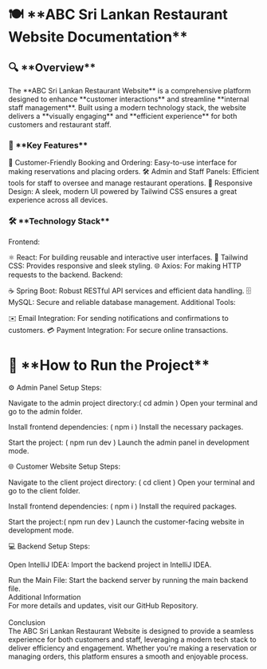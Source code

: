 
<h1>🍽️ **ABC Sri Lankan Restaurant Website Documentation**</h1>
<h2>🔍 **Overview**</h2> <p> The **ABC Sri Lankan Restaurant Website** is a comprehensive platform designed to enhance **customer interactions** and streamline **internal staff management**. Built using a modern technology stack, the website delivers a **visually engaging** and **efficient experience** for both customers and restaurant staff. </p>
<h3>🌟 **Key Features**</h3>
🍴 Customer-Friendly Booking and Ordering: Easy-to-use interface for making reservations and placing orders.
🛠️ Admin and Staff Panels: Efficient tools for staff to oversee and manage restaurant operations.
📱 Responsive Design: A sleek, modern UI powered by Tailwind CSS ensures a great experience across all devices.
<h3>🛠️ **Technology Stack**</h3>
Frontend:

⚛️ React: For building reusable and interactive user interfaces.
🎨 Tailwind CSS: Provides responsive and sleek styling.
🌐 Axios: For making HTTP requests to the backend.
Backend:

☕ Spring Boot: Robust RESTful API services and efficient data handling.
🗄️ MySQL: Secure and reliable database management.
Additional Tools:

✉️ Email Integration: For sending notifications and confirmations to customers.
💳 Payment Integration: For secure online transactions.

<h1>🚀 **How to Run the Project**</h1>
⚙️ Admin Panel Setup
Steps:

Navigate to the admin project directory:( cd admin )
Open your terminal and go to the admin folder.

Install frontend dependencies: ( npm i )
Install the necessary packages.

Start the project: ( npm run dev )
Launch the admin panel in development mode.

🌐 Customer Website Setup
Steps:

Navigate to the client project directory: ( cd client )
Open your terminal and go to the client folder.

Install frontend dependencies: ( npm i )
Install the required packages.

Start the project:( npm run dev )
Launch the customer-facing website in development mode.

💻 Backend Setup
Steps:

Open IntelliJ IDEA:
Import the backend project in IntelliJ IDEA.

Run the Main File:
Start the backend server by running the main backend file.
<br>Additional Information<br>For more details and updates, visit our GitHub Repository.<br><br>Conclusion<br>The ABC Sri Lankan Restaurant Website is designed to provide a seamless experience for both customers and staff, leveraging a modern tech stack to deliver efficiency and engagement. Whether you're making a reservation or managing orders, this platform ensures a smooth and enjoyable process.



<!-- Proudly created with GPRM ( https://gprm.itsvg.in ) -->
